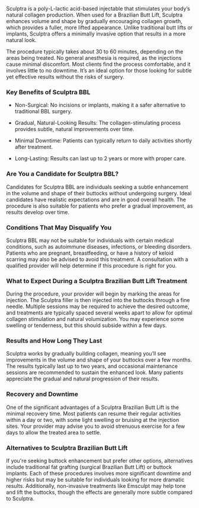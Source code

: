 <p class="services-details-two__text-2">
  Sculptra is a poly-L-lactic acid-based injectable that stimulates your body’s natural collagen production. When used for a Brazilian Butt Lift, Sculptra enhances volume and shape by gradually encouraging collagen growth, which provides a fuller, more lifted appearance. Unlike traditional butt lifts or implants, Sculptra offers a minimally invasive option that results in a more natural look.

</p>
<p class="services-details-two__text-2">
  The procedure typically takes about 30 to 60 minutes, depending on the areas being treated. No general anesthesia is required, as the injections cause minimal discomfort. Most clients find the process comfortable, and it involves little to no downtime. It’s an ideal option for those looking for subtle yet effective results without the risks of surgery.
</p>

<h3 class="services-details-two__title-2">
   Key Benefits of Sculptra BBL
</h3>
<ul class="services-details-two__points list-unstyled list-service">
   <li>
       <div class="icon">
           <span class="fa fa-check"></span>
       </div>
       <div class="text">
           <p>Non-Surgical: No incisions or implants, making it a safer alternative to traditional BBL surgery.</p>
       </div>
   </li>
   <li>
       <div class="icon">
           <span class="fa fa-check"></span>
       </div>
       <div class="text">
           <p>Gradual, Natural-Looking Results: The collagen-stimulating process provides subtle, natural improvements over time.</p>
       </div>
   </li>
   <li>
       <div class="icon">
           <span class="fa fa-check"></span>
       </div>
       <div class="text">
           <p>Minimal Downtime: Patients can typically return to daily activities shortly after treatment.</p>
       </div>
   </li>
   <li>
       <div class="icon">
           <span class="fa fa-check"></span>
       </div>
       <div class="text">
           <p>Long-Lasting: Results can last up to 2 years or more with proper care.</p>
       </div>
   </li>
</ul>

<h3 class="services-details-two__title-2">
   Are You a Candidate for Sculptra BBL?
</h3>
<p class="services-details-two__text-2">
   Candidates for Sculptra BBL are individuals seeking a subtle enhancement in the volume and shape of their buttocks without undergoing surgery. Ideal candidates have realistic expectations and are in good overall health. The procedure is also suitable for patients who prefer a gradual improvement, as results develop over time.
</p>

<h3 class="services-details-two__title-2">
   Conditions That May Disqualify You
</h3>
<p class="services-details-two__text-2">
  Sculptra BBL may not be suitable for individuals with certain medical conditions, such as autoimmune diseases, infections, or bleeding disorders. Patients who are pregnant, breastfeeding, or have a history of keloid scarring may also be advised to avoid this treatment. A consultation with a qualified provider will help determine if this procedure is right for you.
</p>
<h3 class="services-details-two__title-2">
   What to Expect During a Sculptra Brazilian Butt Lift Treatment
</h3>
<p class="services-details-two__text-2">
   During the procedure, your provider will begin by marking the areas for injection. The Sculptra filler is then injected into the buttocks through a fine needle. Multiple sessions may be required to achieve the desired outcome, and treatments are typically spaced several weeks apart to allow for optimal collagen stimulation and natural volumization. You may experience some swelling or tenderness, but this should subside within a few days.
</p>

<h3 class="services-details-two__title-2">
   Results and How Long They Last
</h3>
<p class="services-details-two__text-2">
   Sculptra works by gradually building collagen, meaning you’ll see improvements in the volume and shape of your buttocks over a few months. The results typically last up to two years, and occasional maintenance sessions are recommended to sustain the enhanced look. Many patients appreciate the gradual and natural progression of their results.
</p>

<h3 class="services-details-two__title-2">
   Recovery and Downtime
</h3>
<p class="services-details-two__text-2">
   One of the significant advantages of a Sculptra Brazilian Butt Lift is the minimal recovery time. Most patients can resume their regular activities within a day or two, with some light swelling or bruising at the injection sites. Your provider may advise you to avoid strenuous exercise for a few days to allow the treated area to settle.
</p>

<h3 class="services-details-two__title-2">
   Alternatives to Sculptra Brazilian Butt Lift
</h3>
<p class="services-details-two__text-2">
   If you're seeking buttock enhancement but prefer other options, alternatives include traditional fat grafting (surgical Brazilian Butt Lift) or buttock implants. Each of these procedures involves more significant downtime and higher risks but may be suitable for individuals looking for more dramatic results. Additionally, non-invasive treatments like Emsculpt may help tone and lift the buttocks, though the effects are generally more subtle compared to Sculptra.
</p>
